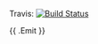 Travis: [![Build Status](https://travis-ci.org/andrewstuart/vtls.svg?branch=master)](https://travis-ci.org/andrewstuart/vtls)

{{ .Emit }}
